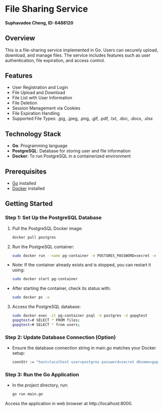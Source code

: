 # File Sharing Service
#### Suphavadee Cheng, ID: 6488120

## Overview

This is a file-sharing service implemented in Go. Users can securely upload, download, and manage files. The service includes features such as user authentication, file expiration, and access control.

## Features

- User Registration and Login
- File Upload and Download
- File List with User Information
- File Deletion
- Session Management via Cookies
- File Expiration Handling
- Supported File Types: .jpg, .jpeg, .png, .gif, .pdf, .txt, .doc, .docx, .xlsx

## Technology Stack

- **Go**: Programming language
- **PostgreSQL**: Database for storing user and file information
- **Docker**: To run PostgreSQL in a containerized environment

## Prerequisites

- [Go](https://golang.org/dl/) installed
- [Docker](https://www.docker.com/products/docker-desktop) installed

## Getting Started

### Step 1: Set Up the PostgreSQL Database

1. Pull the PostgreSQL Docker image:

   ```bash
   docker pull postgres
2. Run the PostgreSQL container:

   ```bash
   sudo docker run --name pg-container -e POSTGRES_PASSWORD=secret -e POSTGRES_DB=gopgtest -p 5432:5432 -d postgres
- Note: If the container already exists and is stopped, you can restart it using:
   ```bash
   sudo docker start pg-container
- After starting the container, check its status with:
   ```bash
   sudo docker ps -a
3. Access the PostgreSQL database:

   ```bash
   sudo docker exec -it pg-container psql -U postgres -d gopgtest
   gopgtest=# SELECT * FROM files;
   gopgtest=# SELECT * from users;
### Step 2: Update Database Connection (Option)

- Ensure the database connection string in main.go matches your Docker setup:
   ```bash
   connStr := "host=localhost user=postgres password=secret dbname=gopgtest port=5432 sslmode=disable"

### Step 3: Run the Go Application
- In the project directory, run:

    ```bash
    go run main.go
Access the application in web browser at http://localhost:8000.